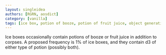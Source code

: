 ```yaml
---
layout: singleidea
authors: [RGRN, aosdict]
category: [vanilla]
tags: [ice box, potion of booze, potion of fruit juice, object generation]
---
```

Ice boxes occasionally contain potions of booze or fruit juice in addition to corpses. A proposed frequency is 1% of ice boxes, and they contain d3 of either type of potion (possibly both).
